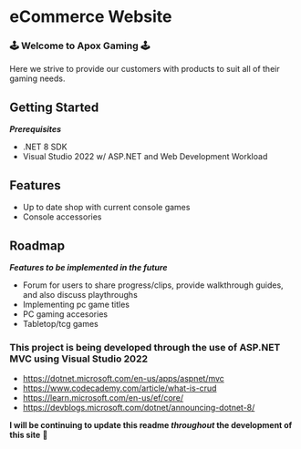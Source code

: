 # eCommerce Website

### 🕹️ Welcome to Apox Gaming 🕹️

Here we strive to provide our customers with products to suit all of their gaming needs. 

## Getting Started
***Prerequisites***
- .NET 8 SDK
- Visual Studio 2022 w/ ASP.NET and Web Development Workload

## Features
- Up to date shop with current console games
- Console accessories

## Roadmap
***Features to be implemented in the future***

- Forum for users to share progress/clips, provide walkthrough guides, and also discuss playthroughs 
- Implementing pc game titles 
- PC gaming accesories
- Tabletop/tcg games



### This project is being developed through the use of ASP.NET MVC using Visual Studio 2022
- https://dotnet.microsoft.com/en-us/apps/aspnet/mvc
- https://www.codecademy.com/article/what-is-crud
- https://learn.microsoft.com/en-us/ef/core/
- https://devblogs.microsoft.com/dotnet/announcing-dotnet-8/

**I will be continuing to update this readme _throughout_ the development of this site** 👋 
